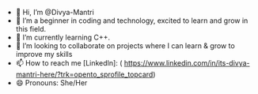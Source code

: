 - 👋 Hi, I’m @Divya-Mantri
- 👀 I’m a beginner in coding and technology, excited to learn and grow in this field.
- 🌱 I’m currently learning C++.
- 💞️ I’m looking to collaborate on projects where I can learn & grow to improve my skills
- 📫 How to reach me [LinkedIn]:
     ( https://www.linkedin.com/in/its-divya-mantri-here/?trk=opento_sprofile_topcard)
- 😄 Pronouns: She/Her


<!---
Divya-Mantri/Divya-Mantri is a ✨ special ✨ repository because its `README.md` (this file) appears on your GitHub profile.
You can click the Preview link to take a look at your changes.
--->
